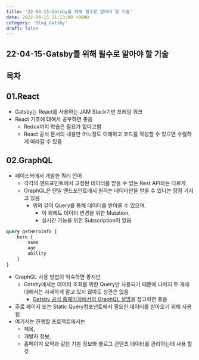 ```yaml
---
title: '22-04-15-Gatsby를 위해 필수로 알아야 할 기술'
date: 2022-04-15 21:13:00 +0900
category: 'Blog_Gatsby'
draft: false
---
```


## 22-04-15-Gatsby를 위해 필수로 알아야 할 기술

## 목차

## 01.React

- Gatsby는 React를 사용하는 JAM Stack기반 프레임 워크
- React 기초에 대해서 공부하면 좋음
  - Redux까지 학습은 필요가 없다고함
  - React 공식 문서의 내용만 어느정도 이해하고 코드를 작성할 수 있으면 수월하게 따라갈 수 있음

## 02.GraphQL

- 페이스북에서 개발한 쿼리 언어
  - 각각의 엔드포인트에서 고정된 데이터를 받을 수 있는 Rest API와는 다르게 
  - GraphQL은 단일 엔드포인트에서 원하는 데이터만을 받을 수 있다는 장점 가지고 있음
    - 위와 같이 Query를 통해 데이터를 받아올 수 있으며,
      -  이 외에도 데이터 변경을 위한 Mutation,
      - 실시간 기능을 위한 Subscription이 있음

```sql
query getHeroInfo {
	hero {
		name
		age
		ability
	}
}
```

- GraphQL 사용 방법이 익숙하면 좋지만
  - Gatsby에서는 데이터 조회를 위한 Query만 사용되기 때문에 나머지 두 개에 대해서는 자세하게 알고 있지 않아도 상관은 없음
    - [Gatsby 공식 홈페이지에서의 GraphQL 설명](https://www.gatsbyjs.com/docs/conceptual/graphql-concepts)을 참고하면 좋음
- 주로 페이지 또는 Static Query컴포넌트에서 필요한 데이터를 받아오기 위해 사용됨
- 여기서는 진행할 프로젝트에서는 
  - 제목,
  -  개발자 정보, 
  - 홈페이지 요약과 같은 기본 정보와  블로그 콘텐츠 데이터를 관리하는데 사용 할 것
